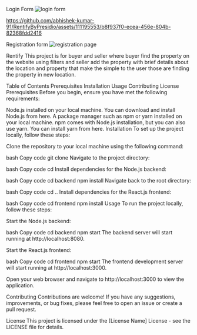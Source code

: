 Login Form
![login form](https://github.com/abhishek-kumar-91/RentifyByPresidio/assets/111195553/bc3255f3-9ca0-4e55-a813-67fc6806a1e8)

https://github.com/abhishek-kumar-91/RentifyByPresidio/assets/111195553/b8f937f0-ecea-456e-804b-82368fdd2416

Registration form
![registration page](https://github.com/abhishek-kumar-91/RentifyByPresidio/assets/111195553/956ff480-e808-441a-af2b-c53b158fb08f)

Rentify
This project is for buyer and seller where buyer find the property on the website using filters and seller add the property with brief details about the location and property
that make the simple to the user those are finding the property in new location.

Table of Contents
Prerequisites
Installation
Usage
Contributing
License
Prerequisites
Before you begin, ensure you have met the following requirements:

Node.js installed on your local machine. You can download and install Node.js from here.
A package manager such as npm or yarn installed on your local machine. npm comes with Node.js installation, but you can also use yarn. You can install yarn from here.
Installation
To set up the project locally, follow these steps:

Clone the repository to your local machine using the following command:

bash
Copy code
git clone <repository-url>
Navigate to the project directory:

bash
Copy code
cd <project-directory>
Install dependencies for the Node.js backend:

bash
Copy code
cd backend
npm install
Navigate back to the root directory:

bash
Copy code
cd ..
Install dependencies for the React.js frontend:

bash
Copy code
cd frontend
npm install
Usage
To run the project locally, follow these steps:

Start the Node.js backend:

bash
Copy code
cd backend
npm start
The backend server will start running at http://localhost:8080.

Start the React.js frontend:

bash
Copy code
cd frontend
npm start
The frontend development server will start running at http://localhost:3000.

Open your web browser and navigate to http://localhost:3000 to view the application.

Contributing
Contributions are welcome! If you have any suggestions, improvements, or bug fixes, please feel free to open an issue or create a pull request.

License
This project is licensed under the [License Name] License - see the LICENSE file for details.
